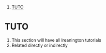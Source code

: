 
1. [TUTO](#tuto)


# TUTO 
1. This section will have all lreanington tutorials
2. Related directly or indirectly 
